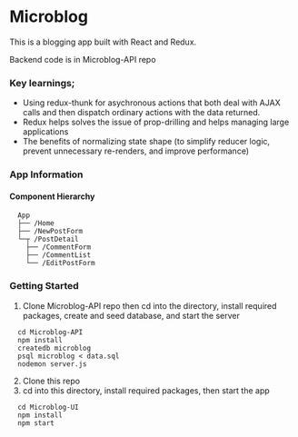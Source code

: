 # Microblog

This is a blogging app built with React and Redux. 

Backend code is in Microblog-API repo

### Key learnings;

  * Using redux-thunk for asychronous actions that both deal with AJAX calls and then dispatch ordinary actions with the data returned.
  * Redux helps solves the issue of prop-drilling and helps managing large applications
  * The benefits of normalizing state shape (to simplify reducer logic, prevent unnecessary re-renders, and improve performance)

### App Information
#### Component Hierarchy

```
  App
  ├── /Home
  ├── /NewPostForm
  └─┬ /PostDetail
    ├── /CommentForm
    ├── /CommentList
    └── /EditPostForm
```

### Getting Started
1. Clone Microblog-API repo then cd into the directory, install required packages, create and seed database, and start the server
```
  cd Microblog-API
  npm install
  createdb microblog
  psql microblog < data.sql
  nodemon server.js 

```
2. Clone this repo
3. cd into this directory, install required packages, then start the app

```
  cd Microblog-UI
  npm install
  npm start
```
